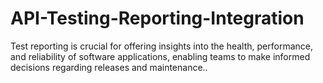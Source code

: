 # API-Testing-Reporting-Integration
Test reporting is crucial for offering insights into the health, performance, and reliability of software applications, enabling teams to make informed decisions regarding releases and maintenance..
